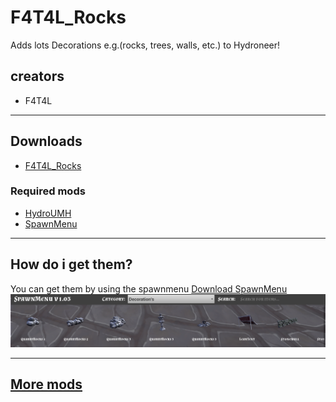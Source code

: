 # F4T4L_Rocks

Adds lots Decorations e.g.(rocks, trees, walls, etc.) to Hydroneer!

## creators

- F4T4L

-------

## Downloads

- [F4T4L_Rocks](https://github.com/F4T4lerrorbe/HydroneerModding/raw/main/500-f4t4l_Rocks_P.pak)

### Required mods

- [HydroUMH](https://github.com/RHlNO/HydroneerModding/raw/main/Release%20Mods/501-HydroUMH_P.pak)
- [SpawnMenu](https://github.com/RHlNO/HydroneerModding/raw/main/Release%20Mods/500-SpawnMenu_P.pak)

-------

## How do i get them?

You can get them by using the spawnmenu [Download SpawnMenu](https://github.com/RHlNO/HydroneerModding/raw/main/Release%20Mods/500-SpawnMenu_P.pak)
![SpawnMenu](./img/SpawnMenu.png)

-------

## [More mods](../../../)
